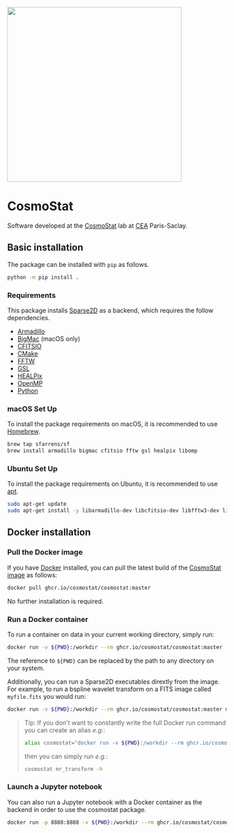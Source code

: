 <a href="http://www.cosmostat.org/" target_="blank"><img src="http://www.cosmostat.org/wp-content/uploads/2017/07/CosmoStat-Logo_WhiteBK.jpg" width="400"></a>

# CosmoStat

Software developed at the [CosmoStat](https://www.cosmostat.org/) lab at [CEA](https://www.cea.fr/english) Paris-Saclay.

## Basic installation

The package can be installed with `pip` as follows.

```bash
python -m pip install .
```

### Requirements

This package installs [Sparse2D](https://github.com/CosmoStat/Sparse2D) as a backend, which requires the follow dependencies.

- [Armadillo](https://arma.sourceforge.net/)
- [BigMac](https://github.com/sfarrens/bigmac) (macOS only)
- [CFITSIO](https://heasarc.gsfc.nasa.gov/fitsio/)
- [CMake](https://cmake.org/)
- [FFTW](https://www.fftw.org/)
- [GSL](https://www.gnu.org/software/gsl/)
- [HEALPix](https://healpix.jpl.nasa.gov/)
- [OpenMP](https://www.openmp.org/)
- [Python](https://www.python.org/)

### macOS Set Up

To install the package requirements on macOS, it is recommended to use [Homebrew](https://brew.sh/).

```bash
brew tap sfarrens/sf
brew install armadillo bigmac cfitsio fftw gsl healpix libomp
```

### Ubuntu Set Up

To install the package requirements on Ubuntu, it is recommended to use [apt](https://ubuntu.com/server/docs/package-management).

```bash
sudo apt-get update
sudo apt-get install -y libarmadillo-dev libcfitsio-dev libfftw3-dev libgsl-dev libhealpix-cxx-dev pkg-config
```

## Docker installation

### Pull the Docker image

If you have [Docker](https://www.docker.com/) installed, you can pull the latest build of the [CosmoStat image](https://github.com/cosmostat/cosmostat/pkgs/container/cosmostat) as follows:

```bash
docker pull ghcr.io/cosmostat/cosmostat:master
```

No further installation is required.

### Run a Docker container

To run a container on data in your current working directory, simply run:

```bash
docker run -v ${PWD}:/workdir --rm ghcr.io/cosmostat/cosmostat:master
```

The reference to `${PWD}` can be replaced by the path to any directory on your system.

Additionally, you can run a Sparse2D executables dirextly from the image. For example, to run a bspline wavelet transform on a FITS image called `myfile.fits` you would run:

```bash
docker run -v ${PWD}:/workdir --rm ghcr.io/cosmostat/cosmostat:master mr_transform -t 2 myfile.fits myoutput.mr
```

> Tip: If you don't want to constantly write the full Docker run command you can create an alias *e.g.*:
> ```bash
> alias cosmostat="docker run -v ${PWD}:/workdir --rm ghcr.io/cosmostat/cosmostat:master"
> ```
> then you can simply run *e.g.*:
> ```bash
> cosmostat mr_transform -h
> ```

### Launch a Jupyter notebook

You can also run a Jupyter notebook with a Docker container as the backend in order to use the cosmostat package.

```bash
docker run -p 8888:8888 -v ${PWD}:/workdir --rm ghcr.io/cosmostat/cosmostat:master notebook
```
